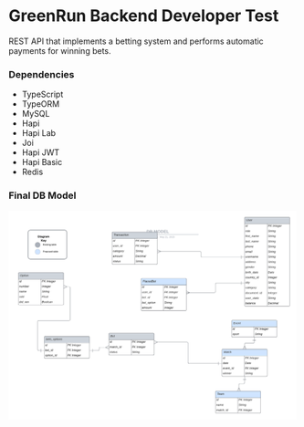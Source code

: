 # GreenRun Backend Developer Test

REST API that implements a betting system and performs automatic payments for winning bets.

### Dependencies

- TypeScript
- TypeORM
- MySQL
- Hapi
- Hapi Lab
- Joi
- Hapi JWT
- Hapi Basic
- Redis

### Final DB Model

<img src="./readme_media/DB_MODEL3.png" alt="Db Model" title="database">

